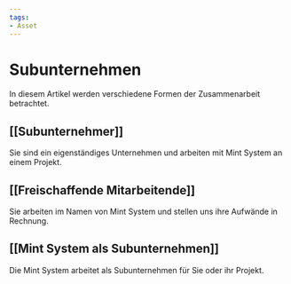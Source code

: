 ```yaml
---
tags:
- Asset
---
```


# Subunternehmen

In diesem Artikel werden verschiedene Formen der Zusammenarbeit betrachtet.

## [[Subunternehmer]]

Sie sind ein eigenständiges Unternehmen und arbeiten mit Mint System an einem Projekt.

## [[Freischaffende Mitarbeitende]]

Sie arbeiten im Namen von Mint System und stellen uns ihre Aufwände in Rechnung.

## [[Mint System als Subunternehmen]]

Die Mint System arbeitet als Subunternehmen für Sie oder ihr Projekt.